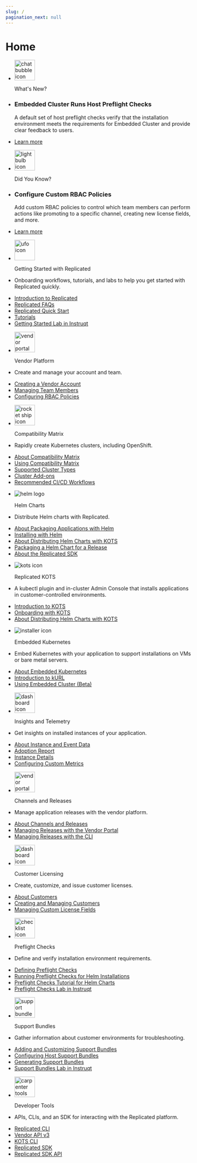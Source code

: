 ```yaml
---
slug: /
pagination_next: null
---  
```


# Home

<section class="tile__container">
 <ul id="whats-new">
    <li class="tile__header">
        <img src="/images/icons/chat_bubble.png" alt="chat bubble icon" width="55px" height="55px"></img>
        <p>What's New?</p>
    </li>
    <li>
        <h3>Embedded Cluster Runs Host Preflight Checks</h3>
        <p>A default set of host preflight checks verify that the installation environment meets the requirements for Embedded Cluster and provide clear feedback to users.</p>
    </li>
    <li>
      <a href="/vendor/embedded-overview#about-host-preflight-checks">Learn more</a>
    </li>
  </ul>
  <ul id="did-you-know">
    <li class="tile__header">
        <img src="/images/icons/lightbulb.png" alt="lightbulb icon" width="55px" height="55px"></img>
        <p>Did You Know?</p>
    </li>
    <li>
        <h3>Configure Custom RBAC Policies</h3>
        <p>Add custom RBAC policies to control which team members can perform actions like promoting to a specific channel, creating new license fields, and more.</p>
    </li>
    <li>
      <a href="/vendor/team-management-rbac-configuring">Learn more</a>
    </li>
  </ul>
</section>
<section class="tile__container">
<ul>
    <li class="tile__header">
        <img src="images/icons/alien_vault.png" alt="ufo icon" width="55px" height="55px"></img>
        <p>Getting Started with Replicated</p>
    </li>
    <li>
        <p>Onboarding workflows, tutorials, and labs to help you get started with Replicated quickly.</p>
    </li>
    <li>
      <a href="intro-replicated">Introduction to Replicated</a>
    </li>
    <li>
      <a href="/vendor/kots-faq">Replicated FAQs</a>
    </li>
    <li>
      <a href="/vendor/replicated-onboarding">Replicated Quick Start</a>
    </li>
    <li>
      <a href="/vendor/tutorial-kots-helm-setup">Tutorials</a>
    </li>
    <li>
      <a href="https://play.instruqt.com/embed/replicated/tracks/distributing-with-replicated?token=em_VHOEfNnBgU3auAnN">Getting Started Lab in Instruqt</a>
    </li>
  </ul>
</section>
<section class="tile__container">
<ul>
    <li class="tile__header">
        <img src="images/icons/vendor_portal_1.png" alt="vendor portal icon" width="55px" height="55px"></img>
        <p>Vendor Platform</p>
    </li>
    <li>
        <p>Create and manage your account and team.</p>
    </li>
    <li>
      <a href="/vendor/vendor-portal-creating-account">Creating a Vendor Account</a>
    </li>
    <li>
      <a href="/vendor/team-management#invite-members">Managing Team Members</a>
    </li>
    <li>
      <a href="/vendor/team-management-rbac-configuring">Configuring RBAC Policies</a>
    </li>
  </ul>
  <ul>
    <li class="tile__header">
        <img src="images/icons/release.png" alt="rocket ship icon" width="55px" height="55px"></img>
        <p>Compatibility Matrix</p>
    </li>
    <li>
        <p>Rapidly create Kubernetes clusters, including OpenShift.</p>
    </li>
    <li>
      <a href="/vendor/testing-about">About Compatibility Matrix</a>
    </li>
    <li>
      <a href="/vendor/testing-how-to">Using Compatibility Matrix</a>
    </li>
    <li>
      <a href="/vendor/testing-supported-clusters">Supported Cluster Types</a>
    </li>
    <li>
      <a href="/vendor/testing-cluster-addons">Cluster Add-ons</a>
    </li>
    <li>
      <a href="/vendor/ci-workflows">Recommended CI/CD Workflows</a>
    </li>
  </ul>
  </section>
<section class="tile__container">
  <ul>
    <li class="tile__header">
        <img src="images/icons/helm-logo.png" alt="helm logo" id="helm"></img>
        <p>Helm Charts</p>
    </li>
    <li>
        <p>Distribute Helm charts with Replicated.</p>
    </li>
    <li>
      <a href="/vendor/distributing-overview#about-packaging-applications">About Packaging Applications with Helm</a>
    </li>
    <li>
      <a href="/vendor/install-with-helm">Installing with Helm</a>
    </li>
    <li>
      <a href="/vendor/helm-native-about">About Distributing Helm Charts with KOTS</a>
    </li>
    <li>
      <a href="/vendor/helm-install-release">Packaging a Helm Chart for a Release</a>
    </li>
    <li>
      <a href="/vendor/replicated-sdk-overview">About the Replicated SDK</a>
    </li>
  </ul>
    </section>
<section class="tile__container">
  <ul>
    <li class="tile__header">
        <img src="images/icons/admin.png" alt="kots icon"></img>
        <p>Replicated KOTS</p>
    </li>
    <li>
        <p>A kubectl plugin and in-cluster Admin Console that installs applications in customer-controlled environments.</p>
    </li>
    <li>
      <a href="intro-kots">Introduction to KOTS</a>
    </li>
    <li>
      <a href="/vendor/distributing-workflow">Onboarding with KOTS</a>
    </li>
    <li>
      <a href="/vendor/helm-native-about">About Distributing Helm Charts with KOTS</a>
    </li>
  </ul>
  <ul>
    <li class="tile__header">
        <img src="images/icons/k8s_installer.png" alt="installer icon"></img>
        <p>Embedded Kubernetes</p>
    </li>
    <li>
        <p>Embed Kubernetes with your application to support installations on VMs or bare metal servers.</p>
    </li>
    <li>
      <a href="/vendor/embedded-kubernetes-overview">About Embedded Kubernetes</a>
    </li>
    <li>
      <a href="/vendor/kurl-about">Introduction to kURL</a>
    </li>
    <li>
      <a href="/vendor/embedded-overview">Using Embedded Cluster (Beta)</a>
    </li>
  </ul>
</section>
<section class="tile__container">
  <ul>
    <li class="tile__header">
        <img src="images/icons/dashboard_1.png" alt="dashboard icon" width="55px" height="55px"></img>
        <p>Insights and Telemetry</p>
    </li>
    <li>
        <p>Get insights on installed instances of your application.</p>
    </li>
    <li>
      <a href="/vendor/instance-insights-event-data">About Instance and Event Data</a>
    </li>
    <li>
      <a href="/vendor/customer-adoption">Adoption Report</a>
    </li>
    <li>
      <a href="/vendor/instance-insights-details">Instance Details</a>
    </li>
    <li>
      <a href="/vendor/custom-metrics-about">Configuring Custom Metrics</a>
    </li>
  </ul>
  <ul>
    <li class="tile__header">
        <img src="images/icons/vendor_portal_2.png" alt="vendor portal icon" width="55px" height="55px"></img>
        <p>Channels and Releases</p>
    </li>
    <li>
        <p>Manage application releases with the vendor platform.</p>
    </li>
    <li>
      <a href="/vendor/releases-about">About Channels and Releases</a>
    </li>
    <li>
      <a href="/vendor/releases-creating-releases">Managing Releases with the Vendor Portal</a>
    </li>
    <li>
      <a href="/vendor/releases-creating-cli">Managing Releases with the CLI</a>
    </li>
  </ul>
  <ul>
    <li class="tile__header">
        <img src="images/icons/licensing.png" alt="dashboard icon" width="55px" height="55px"></img>
        <p>Customer Licensing</p>
    </li>
    <li>
        <p>Create, customize, and issue customer licenses.</p>
    </li>
    <li>
      <a href="/vendor/licenses-about">About Customers</a>
    </li>
    <li>
      <a href="/vendor/releases-creating-customer">Creating and Managing Customers</a>
    </li>
    <li>
      <a href="/vendor/licenses-adding-custom-fields">Managing Custom License Fields</a>
    </li>
  </ul>
</section>
<section class="tile__container">
  <ul>
    <li class="tile__header">
        <img src="images/icons/checklist.png" alt="checklist icon" width="55px" height="55px"></img>
        <p>Preflight Checks</p>
    </li>
    <li>
        <p>Define and verify installation environment requirements.</p>
    </li>
    <li>
      <a href="/vendor/preflight-defining">Defining Preflight Checks</a>
    </li>
    <li>
      <a href="/vendor/preflight-running">Running Preflight Checks for Helm Installations</a>
    </li>
    <li>
      <a href="/vendor/tutorial-preflight-helm-setup">Preflight Checks Tutorial for Helm Charts</a>
    </li>
    <li>
      <a href="https://play.instruqt.com/embed/replicated/tracks/avoiding-installation-pitfalls?token=em_gJjtIzzTTtdd5RFG">Preflight Checks Lab in Instruqt</a>
    </li>
  </ul>
  <ul>
    <li class="tile__header">
        <img src="images/icons/support_bundle.png" alt="support bundle icon" width="55px" height="55px"></img>
        <p>Support Bundles</p>
    </li>
    <li>
        <p>Gather information about customer environments for troubleshooting.</p>
    </li>
    <li>
      <a href="vendor/support-bundle-customizing">Adding and Customizing Support Bundles</a>
    </li>
    <li>
      <a href="/vendor/support-host-support-bundles">Configuring Host Support Bundles</a>
    </li>
    <li>
      <a href="/vendor/support-bundle-generating">Generating Support Bundles</a>
    </li>
    <li>
      <a href="https://play.instruqt.com/embed/replicated/tracks/closing-information-gap?token=em_MO2XXCz3bAgwtEca">Support Bundles Lab in Instruqt</a>
    </li>
  </ul>
</section>
<section class="tile__container">
  <ul>
    <li class="tile__header">
        <img src="images/icons/tools.png" alt="carpenter tools icon" width="55px" height="55px"></img>
        <p>Developer Tools</p>
    </li>
    <li>
        <p>APIs, CLIs, and an SDK for interacting with the Replicated platform.</p>
    </li>
    <li>
      <a href="/reference/replicated-cli-installing">Replicated CLI</a>
    </li>
    <li>
      <a href="/reference/vendor-api-using">Vendor API v3</a>
    </li>
    <li>
      <a href="/reference/kots-cli-getting-started">KOTS CLI</a>
    </li>
    <li>
      <a href="/vendor/replicated-sdk-overview">Replicated SDK</a>
    </li>
    <li>
      <a href="/reference/replicated-sdk-apis">Replicated SDK API</a>
    </li>
  </ul>
</section>